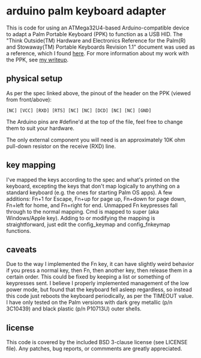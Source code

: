 arduino palm keyboard adapter
=============================
This is code for using an ATMega32U4-based Arduino-compatible device to adapt a Palm Portable Keyboard (PPK) to function as a USB HID.  The "Think Outside(TM) Hardware and Electronics Reference for the Palm(R) and Stowaway(TM) Portable Keyboards Revision 1.1" document was used as a reference, which I found [here](http://www.splorp.com/pdf/stowawayhwref.pdf).  For more information about my work with the PPK, see [my writeup](http://www.cy384.com/projects/palm-keyboard.html).

physical setup
--------------
As per the spec linked above, the pinout of the header on the PPK (viewed from front/above):

	[NC] [VCC] [RXD] [RTS] [NC] [NC] [DCD] [NC] [NC] [GND]

The Arduino pins are #define'd at the top of the file, feel free to change them to suit your hardware.

The only external component you will need is an approximately 10K ohm pull-down resistor on the receive (RXD) line.

key mapping
-----------
I've mapped the keys according to the spec and what's printed on the keyboard, excepting the keys that don't map logically to anything on a standard keyboard (e.g. the ones for starting Palm OS apps).  A few additions: Fn+1 for Escape, Fn+up for page up, Fn+down for page down, Fn+left for home, and Fn+right for end.  Unmapped Fn keypresses fall through to the normal mapping.  Cmd is mapped to super (aka Windows/Apple key).  Adding to or modifying the mapping is straightforward, just edit the config_keymap and config_fnkeymap functions.

caveats
-------
Due to the way I implemented the Fn key, it can have slightly weird behavior if you press a normal key, then Fn, then another key, then release them in a certain order.  This could be fixed by keeping a list or something of keypresses sent.  I believe I properly implemented management of the low power mode, but found that the keyboard fell asleep regardless, so instead this code just reboots the keyboard periodically, as per the TIMEOUT value.  I have only tested on the Palm versions with dark grey metallic (p/n 3C10439) and black plastic (p/n P10713U) outer shells.

license
-------
This code is covered by the included BSD 3-clause license (see LICENSE file).  Any patches, bug reports, or commments are greatly appreciated.
